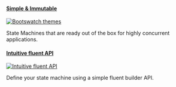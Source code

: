 #### [Simple &amp; Immutable][about]

[![Bootswatch themes](images/slide1.jpg)][about]

State Machines that are ready out of the box for highly concurrent applications.

#### [Intuitive fluent API][examples]

[![Intuitive fluent API](images/slide2.jpg)][examples]

Define your state machine using a simple fluent builder API.

[examples]: examples.html
[about]: about.html
